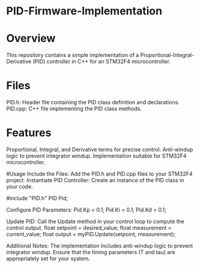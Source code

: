 # PID-Firmware-Implementation

# Overview
This repository contains a simple implementation of a Proportional-Integral-Derivative (PID) controller in C++ for an STM32F4 microcontroller.

# Files
PID.h: Header file containing the PID class definition and declarations.
PID.cpp: C++ file implementing the PID class methods.

# Features
Proportional, Integral, and Derivative terms for precise control.
Anti-windup logic to prevent integrator windup.
Implementation suitable for STM32F4 microcontroller.

#Usage
Include the Files:
Add the PID.h and PID.cpp files to your STM32F4 project.
Instantiate PID Controller:
Create an instance of the PID class in your code.

#include "PID.h"
PID Pid;

Configure PID Parameters:
Pid.Kp = 0.1;
Pid.Ki = 0.1;
Pid.Kd = 0.1;

Update PID:
Call the Update method in your control loop to compute the control output.
float setpoint =  desired_value;
float measurement = current_value;
float output = myPID.Update(setpoint, measurement);

Additional Notes:
The implementation includes anti-windup logic to prevent integrator windup.
Ensure that the timing parameters (T and tau) are appropriately set for your system.
